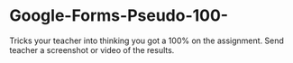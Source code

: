 # Google-Forms-Pseudo-100-
Tricks your teacher into thinking you got a 100% on the assignment. Send teacher a screenshot or video of the results.
